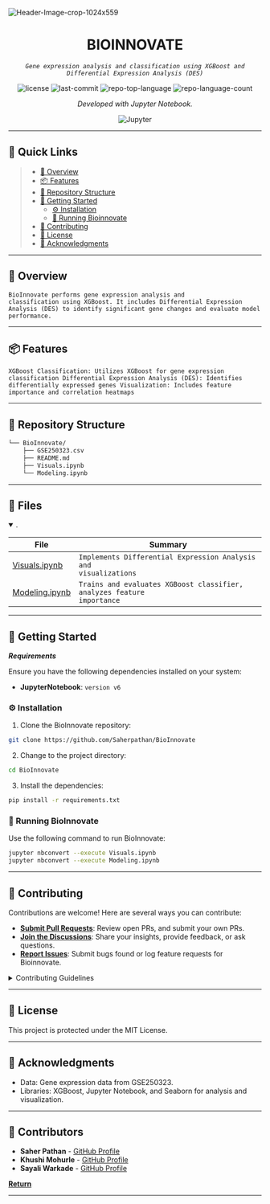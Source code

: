 <p align="center">
  
![Header-Image-crop-1024x559](https://github.com/user-attachments/assets/97ac4111-9bd6-4404-bf6e-279ff4bf9be0)

</p>
<p align="center">
    <h1 align="center">BIOINNOVATE</h1>
</p>
<p align="center">
    <em><code>Gene expression analysis and classification using XGBoost and Differential Expression Analysis (DES)</code></em>
</p>
<p align="center">
	<img src="https://img.shields.io/github/license/Saherpathan/BioInnovate?style=flat&color=0080ff" alt="license">
	<img src="https://img.shields.io/github/last-commit/Saherpathan/BioInnovate?style=flat&logo=git&logoColor=white&color=0080ff" alt="last-commit">
	<img src="https://img.shields.io/github/languages/top/Saherpathan/BioInnovate?style=flat&color=0080ff" alt="repo-top-language">
	<img src="https://img.shields.io/github/languages/count/Saherpathan/BioInnovate?style=flat&color=0080ff" alt="repo-language-count">
<p>
<p align="center">
		<em>Developed with Jupyter Notebook.</em>
</p>
<p align="center">
	<img src="https://img.shields.io/badge/Jupyter-F37626.svg?style=flat&logo=Jupyter&logoColor=white" alt="Jupyter">
</p>
<hr>

## 🔗 Quick Links

> - [📍 Overview](#-overview)
> - [📦 Features](#-features)
> - [📂 Repository Structure](#-repository-structure)
> - [🚀 Getting Started](#-getting-started)
>   - [⚙️ Installation](#️-installation)
>   - [🤖 Running Bioinnovate](#-running-bioinnovate)
> - [🤝 Contributing](#-contributing)
> - [📄 License](#-license)
> - [👏 Acknowledgments](#-acknowledgments)

---

## 📍 Overview

<code>BioInnovate performs gene expression analysis and classification using XGBoost. It includes Differential Expression Analysis (DES) to identify significant gene changes and evaluate model performance.
</code>

---

## 📦 Features

<code>XGBoost Classification: Utilizes XGBoost for gene expression classification
Differential Expression Analysis (DES): Identifies differentially expressed genes
Visualization: Includes feature importance and correlation heatmaps</code>

---

## 📂 Repository Structure

```sh
└── BioInnovate/
    ├── GSE250323.csv
    ├── README.md
    ├── Visuals.ipynb
    └── Modeling.ipynb
```

---

## 🧩 Files

<details open><summary>.</summary>

| File                                                                                                    | Summary                         |
| ---                                                                                                     | ---                             |
| [Visuals.ipynb](https://github.com/Saherpathan/BioInnovate/blob/master/Visuals.ipynb)                   | <code>Implements Differential Expression Analysis and visualizations |
| [Modeling.ipynb](https://github.com/Saherpathan/BioInnovate/blob/master/iitj_bioinnovate.ipynb) | <code>Trains and evaluates XGBoost classifier, analyzes feature importance</code> |

</details>

---

## 🚀 Getting Started

***Requirements***

Ensure you have the following dependencies installed on your system:

* **JupyterNotebook**: `version v6`

### ⚙️ Installation

1. Clone the BioInnovate repository:

```sh
git clone https://github.com/Saherpathan/BioInnovate
```

2. Change to the project directory:

```sh
cd BioInnovate
```

3. Install the dependencies:

```sh
pip install -r requirements.txt
```

### 🤖 Running BioInnovate

Use the following command to run BioInnovate:

```sh
jupyter nbconvert --execute Visuals.ipynb
jupyter nbconvert --execute Modeling.ipynb
```


---

## 🤝 Contributing

Contributions are welcome! Here are several ways you can contribute:

- **[Submit Pull Requests](https://github.com/Saherpathan/BioInnovate/blob/main/CONTRIBUTING.md)**: Review open PRs, and submit your own PRs.
- **[Join the Discussions](https://github.com/Saherpathan/BioInnovate/discussions)**: Share your insights, provide feedback, or ask questions.
- **[Report Issues](https://github.com/Saherpathan/BioInnovate/issues)**: Submit bugs found or log feature requests for Bioinnovate.

<details closed>
    <summary>Contributing Guidelines</summary>

1. **Fork the Repository**: Start by forking the project repository to your GitHub account.
2. **Clone Locally**: Clone the forked repository to your local machine using a Git client.
   ```sh
   git clone https://github.com/Saherpathan/BioInnovate
   ```
3. **Create a New Branch**: Always work on a new branch, giving it a descriptive name.
   ```sh
   git checkout -b new-feature-x
   ```
4. **Make Your Changes**: Develop and test your changes locally.
5. **Commit Your Changes**: Commit with a clear message describing your updates.
   ```sh
   git commit -m 'Implemented new feature x.'
   ```
6. **Push to GitHub**: Push the changes to your forked repository.
   ```sh
   git push origin new-feature-x
   ```
7. **Submit a Pull Request**: Create a PR against the original project repository. Clearly describe the changes and their motivations.

Once your PR is reviewed and approved, it will be merged into the main branch.

</details>

---

## 📄 License

This project is protected under the MIT License. 

---

## 👏 Acknowledgments

- Data: Gene expression data from GSE250323.
- Libraries: XGBoost, Jupyter Notebook, and Seaborn for analysis and visualization.

---

## 👥 Contributors
- **Saher Pathan** - [GitHub Profile](https://github.com/Saherpathan)  
- **Khushi Mohurle** - [GitHub Profile]()
- **Sayali Warkade** - [GitHub Profile]()

[**Return**](#-quick-links)

---
